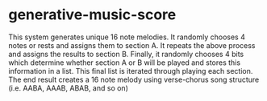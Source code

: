 # generative-music-score
This system generates unique 16 note melodies. It randomly chooses 4 notes or rests and assigns them to section A. It repeats the above process and assigns the results to section B. Finally, it randomly chooses 4 bits which determine whether section A or B will be played and stores this information in a list. This final list is iterated through playing each section. The end result creates a 16 note melody using verse-chorus song structure (i.e. AABA, AAAB, ABAB, and so on)
